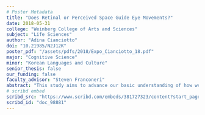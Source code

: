 ```yaml
---
# Poster Metadata
title: "Does Retinal or Perceived Space Guide Eye Movements?"
date: 2018-05-31
college: "Weinberg College of Arts and Sciences"
subject: "Life Sciences"
author: "Adina Cianciotto"
doi: "10.21985/N2J12K"
poster_pdf: "/assets/pdfs/2018/Expo_Cianciotto_18.pdf"
major: "Cognitive Science"
minor: "Korean Languages and Culture"
senior_thesis: false
our_funding: false
faculty_advisor: "Steven Franconeri"
abstract: "This study aims to advance our basic understanding of how we perceive objects in our environment. It’s unclear whether we understand object structure based on only how we perceive or on how it truly exists in the world. Examining eye-movements provides insight into how our visual system represents and understands objects. A perceived-space hypothesis predicts that we look at two different-looking objects in different ways, even if they are the same size from one’s perspective. However, a retinal-space hypothesis predicts that we look at those objects in the same way, even if they are perceived to be different sizes. This study examined this question by collecting eye-tracking data when objects’ perceived size was manipulated with the Configural Shape Illusion—the illusion of continuity/elongation through distortion of a target through the presence of an adjacent shape. Participants were shown a semi-circle adjacent to a rectangle, with either zero spacing or with a small gap between them, and asked to indicate whether the semi-circle’s color matched that of a fixation circle. If object perception is influenced by perceived-space, then eye-fixations should differ between these two conditions because the semi-circle appears larger in the zero-spacing condition. Results showed no significant difference between participants’ first fixation on the semi-circle across the conditions, suggesting that an object’s perceived size does not influence our initial representation of an object’s structure. Further research is necessary to tell whether perceived-size influences object perception in subsequent processing, even if it may not be prioritized for initial percept guiding eye-movements."
# scribd embed
scribd_src: "https://www.scribd.com/embeds/381727323/content?start_page=1&view_mode=scroll&access_key=key-Is6Ms6nEMajs6rBGYzeR&show_recommendations=true"
scribd_id: "doc_98881"
---
```


